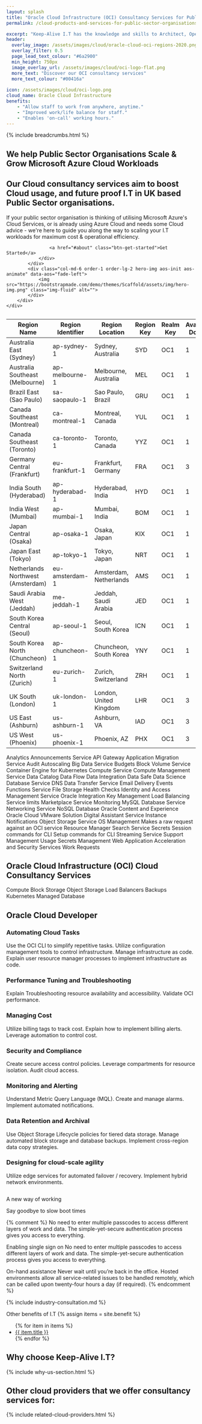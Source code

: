 ```yaml
---
layout: splash 
title: "Oracle Cloud Infrastructure (OCI) Consultancy Services for Public Sector Organisations"
permalink: /cloud-products-and-services-for-public-sector-organisations/oracle-cloud-infrastructure-oci

excerpt: "Keep-Alive I.T has the knowledge and skills to Architect, Operate, and Maintain high volume Oracle Cloud Infrastructure workloads for Public Sector Organisations. Our Oracle Cloud Infrastructure Cloud services have been developed to support Public Sector Governments, Educational Institutions, and Healthcare organisations in the United Kingdom."
header:
  overlay_image: /assets/images/cloud/oracle-cloud-oci-regions-2020.png
  overlay_filter: 0.5 
  page_lead_text_colour: "#6a2900"
  min_height: 750px
  image_overlay_url: /assets/images/cloud/oci-logo-flat.png 
  more_text: "Discover our OCI consultancy services"
  more_text_colour: "#00416a"
  
icon: /assets/images/cloud/oci-logo.png
cloud_name: Oracle Cloud Infrastructure
benefits:
    - "Allow staff to work from anywhere, anytime."
    - "Improved work/life balance for staff."
    - "Enables 'on-call' working hours."
---
```


{% include breadcrumbs.html %}

<section id="hero">
    <div class="container">
        <div class="row">
            <div class="col-md-6 pt-5 pt-lg-0 order-2 order-lg-1 d-flex flex-column justify-content-center aos-init aos-animate"
                 data-aos="fade-up">
                <div>
                    <h1>We help Public Sector Organisations Scale & Grow Microsoft Azure Cloud Workloads</h1>
                    <h2>Our Cloud consultancy services aim to boost Cloud usage, and future proof I.T in UK based Public Sector organisations.</h2>
                    <p>If your public sector organisation is thinking of utilising Microsoft Azure's Cloud Services, or is already using Azure Cloud and needs some Cloud advice - we're here to guide you along the way to scaling your I.T workloads for maximum cost & operational efficiency.</p>
                    
                    <a href="#about" class="btn-get-started">Get Started</a>
                </div>
            </div>
            <div class="col-md-6 order-1 order-lg-2 hero-img aos-init aos-animate" data-aos="fade-left">
                <img src="https://bootstrapmade.com/demo/themes/Scaffold/assets/img/hero-img.png" class="img-fluid" alt="">
            </div>
        </div>
    </div>
</section>


<table class="table vl-table-bordered vl-table-divider-col" summary="This table summarizes basic information about each region"><caption></caption><colgroup><col><col><col><col><col><col></colgroup><thead class="thead">
<tr class="row">
<th class="entry" id="About__entry__1">Region Name</th>
<th class="entry" id="About__entry__2">Region Identifier</th>
<th class="entry" id="About__entry__3">Region Location</th>
<th class="entry" id="About__entry__4">Region Key</th>
<th class="entry" id="About__entry__5">Realm  Key</th>
<th class="entry" id="About__entry__6">Availability Domains</th>
</tr>
</thead><tbody class="tbody">
<tr class="row">
<td class="entry" headers="About__entry__1"><span class="ph">Australia East (Sydney)</span>
</td>
<td class="entry" headers="About__entry__2"><span class="ph">ap-sydney-1</span>
</td>
<td class="entry" headers="About__entry__3">Sydney, Australia</td>
<td class="entry" headers="About__entry__4"><span class="ph">SYD</span>
</td>
<td class="entry" headers="About__entry__5">OC1</td>
<td class="entry" headers="About__entry__6">1</td>
</tr>
<tr class="row">
<td class="entry" headers="About__entry__1"><span class="ph">Australia Southeast (Melbourne)</span>
</td>
<td class="entry" headers="About__entry__2"><span class="ph">ap-melbourne-1</span>
</td>
<td class="entry" headers="About__entry__3">Melbourne, Australia</td>
<td class="entry" headers="About__entry__4"><span class="ph">MEL</span>
</td>
<td class="entry" headers="About__entry__5">OC1</td>
<td class="entry" headers="About__entry__6">1</td>
</tr>
<tr class="row">
<td class="entry" headers="About__entry__1"><span class="ph">Brazil East (Sao Paulo)</span>
</td>
<td class="entry" headers="About__entry__2"><span class="ph">sa-saopaulo-1</span>
</td>
<td class="entry" headers="About__entry__3">Sao Paulo, Brazil</td>
<td class="entry" headers="About__entry__4"><span class="ph">GRU</span>
</td>
<td class="entry" headers="About__entry__5">OC1</td>
<td class="entry" headers="About__entry__6">1</td>
</tr>
<tr class="row">
<td class="entry" headers="About__entry__1"><span class="ph">Canada Southeast (Montreal)</span>
</td>
<td class="entry" headers="About__entry__2"><span class="ph">ca-montreal-1</span>
</td>
<td class="entry" headers="About__entry__3">Montreal, Canada</td>
<td class="entry" headers="About__entry__4"><span class="ph">YUL</span>
</td>
<td class="entry" headers="About__entry__5">OC1</td>
<td class="entry" headers="About__entry__6">1</td>
</tr>
<tr class="row">
<td class="entry" headers="About__entry__1"><span class="ph">Canada Southeast (Toronto)</span>
</td>
<td class="entry" headers="About__entry__2"><span class="ph">ca-toronto-1</span>
</td>
<td class="entry" headers="About__entry__3">Toronto, Canada</td>
<td class="entry" headers="About__entry__4"><span class="ph">YYZ</span>
</td>
<td class="entry" headers="About__entry__5">OC1</td>
<td class="entry" headers="About__entry__6">1</td>
</tr>
<tr class="row">
<td class="entry" headers="About__entry__1"><span class="ph">Germany Central (Frankfurt)</span>
</td>
<td class="entry" headers="About__entry__2"><span class="ph">eu-frankfurt-1</span>
</td>
<td class="entry" headers="About__entry__3">Frankfurt, Germany</td>
<td class="entry" headers="About__entry__4"><span class="ph">FRA</span>
</td>
<td class="entry" headers="About__entry__5">OC1</td>
<td class="entry" headers="About__entry__6">3</td>
</tr>
<tr class="row">
<td class="entry" headers="About__entry__1"><span class="ph">India South (Hyderabad)</span>
</td>
<td class="entry" headers="About__entry__2"><span class="ph">ap-hyderabad-1</span>
</td>
<td class="entry" headers="About__entry__3">Hyderabad, India</td>
<td class="entry" headers="About__entry__4"><span class="ph">HYD</span>
</td>
<td class="entry" headers="About__entry__5">OC1 </td>
<td class="entry" headers="About__entry__6">1</td>
</tr>
<tr class="row">
<td class="entry" headers="About__entry__1"><span class="ph">India West (Mumbai)</span>
</td>
<td class="entry" headers="About__entry__2"><span class="ph">ap-mumbai-1</span>
</td>
<td class="entry" headers="About__entry__3">Mumbai, India</td>
<td class="entry" headers="About__entry__4"><span class="ph">BOM</span>
</td>
<td class="entry" headers="About__entry__5">OC1 </td>
<td class="entry" headers="About__entry__6">1</td>
</tr>
<tr class="row">
<td class="entry" headers="About__entry__1"><span class="ph">Japan Central (Osaka)</span>
</td>
<td class="entry" headers="About__entry__2"><span class="ph">ap-osaka-1</span>
</td>
<td class="entry" headers="About__entry__3">Osaka, Japan</td>
<td class="entry" headers="About__entry__4"><span class="ph">KIX</span>
</td>
<td class="entry" headers="About__entry__5">OC1</td>
<td class="entry" headers="About__entry__6">1</td>
</tr>
<tr class="row">
<td class="entry" headers="About__entry__1"><span class="ph">Japan East (Tokyo)</span>
</td>
<td class="entry" headers="About__entry__2"><span class="ph">ap-tokyo-1</span>
</td>
<td class="entry" headers="About__entry__3">Tokyo, Japan</td>
<td class="entry" headers="About__entry__4"><span class="ph">NRT</span>
</td>
<td class="entry" headers="About__entry__5">OC1</td>
<td class="entry" headers="About__entry__6">1</td>
</tr>
<tr class="row">
<td class="entry" headers="About__entry__1"><span class="ph">Netherlands Northwest (Amsterdam)</span>
</td>
<td class="entry" headers="About__entry__2"><span class="ph">eu-amsterdam-1</span>
</td>
<td class="entry" headers="About__entry__3">Amsterdam, Netherlands</td>
<td class="entry" headers="About__entry__4"><span class="ph">AMS</span>
</td>
<td class="entry" headers="About__entry__5">OC1</td>
<td class="entry" headers="About__entry__6">1</td>
</tr>
<tr class="row">
<td class="entry" headers="About__entry__1"><span class="ph">Saudi Arabia West (Jeddah)</span>
</td>
<td class="entry" headers="About__entry__2"><span class="ph">me-jeddah-1</span>
</td>
<td class="entry" headers="About__entry__3">Jeddah, Saudi Arabia</td>
<td class="entry" headers="About__entry__4"><span class="ph">JED</span>
</td>
<td class="entry" headers="About__entry__5">OC1</td>
<td class="entry" headers="About__entry__6">1</td>
</tr>
<tr class="row">
<td class="entry" headers="About__entry__1"><span class="ph">South Korea Central (Seoul)</span>
</td>
<td class="entry" headers="About__entry__2"><span class="ph">ap-seoul-1</span>
</td>
<td class="entry" headers="About__entry__3">Seoul, South Korea</td>
<td class="entry" headers="About__entry__4"><span class="ph">ICN</span>
</td>
<td class="entry" headers="About__entry__5">OC1</td>
<td class="entry" headers="About__entry__6">1</td>
</tr>
<tr class="row">
<td class="entry" headers="About__entry__1"><span class="ph">South Korea North (Chuncheon)</span>
</td>
<td class="entry" headers="About__entry__2"><span class="ph">ap-chuncheon-1</span>
</td>
<td class="entry" headers="About__entry__3">Chuncheon, South Korea</td>
<td class="entry" headers="About__entry__4"><span class="ph">YNY</span>
</td>
<td class="entry" headers="About__entry__5">OC1</td>
<td class="entry" headers="About__entry__6">1</td>
</tr>
<tr class="row">
<td class="entry" headers="About__entry__1"><span class="ph">Switzerland North (Zurich)</span>
</td>
<td class="entry" headers="About__entry__2"><span class="ph">eu-zurich-1</span>
</td>
<td class="entry" headers="About__entry__3">Zurich, Switzerland</td>
<td class="entry" headers="About__entry__4"><span class="ph">ZRH</span>
</td>
<td class="entry" headers="About__entry__5">OC1</td>
<td class="entry" headers="About__entry__6">1</td>
</tr>
<tr class="row">
<td class="entry" headers="About__entry__1"><span class="ph">UK&nbsp;South (London)</span>
</td>
<td class="entry" headers="About__entry__2"><span class="ph">uk-london-1</span>
</td>
<td class="entry" headers="About__entry__3">London, United Kingdom</td>
<td class="entry" headers="About__entry__4"><span class="ph">LHR</span>
</td>
<td class="entry" headers="About__entry__5">OC1</td>
<td class="entry" headers="About__entry__6">3</td>
</tr>
<tr class="row">
<td class="entry" headers="About__entry__1"><span class="ph">US&nbsp;East (Ashburn)</span>
</td>
<td class="entry" headers="About__entry__2"><span class="ph">us-ashburn-1</span>
</td>
<td class="entry" headers="About__entry__3">Ashburn, VA</td>
<td class="entry" headers="About__entry__4"><span class="ph">IAD</span>
</td>
<td class="entry" headers="About__entry__5">OC1</td>
<td class="entry" headers="About__entry__6">3</td>
</tr>
<tr class="row">
<td class="entry" headers="About__entry__1"><span class="ph">US West (Phoenix)</span>
</td>
<td class="entry" headers="About__entry__2"><span class="ph">us-phoenix-1</span>
</td>
<td class="entry" headers="About__entry__3">Phoenix, AZ </td>
<td class="entry" headers="About__entry__4"><span class="ph">PHX</span>
</td>
<td class="entry" headers="About__entry__5">OC1</td>
<td class="entry" headers="About__entry__6">3</td>
</tr>
</tbody></table>

Analytics
Announcements Service
API Gateway
Application Migration Service
Audit
Autoscaling
Big Data Service
Budgets
Block Volume Service
Container Engine for Kubernetes
Compute Service
Compute Management Service
Data Catalog
Data Flow
Data Integration
Data Safe
Data Science
Database Service
DNS
Data Transfer Service
Email Delivery
Events
Functions Service
File Storage
Health Checks
Identity and Access Management Service
Oracle Integration
Key Management
Load Balancing
Service limits
Marketplace Service
Monitoring
MySQL Database Service
Networking Service
NoSQL Database
Oracle Content and Experience
Oracle Cloud VMware Solution
Digital Assistant Service Instance
Notifications
Object Storage Service
OS Management
Makes a raw request against an OCI service
Resource Manager
Search Service
Secrets
Session commands for CLI
Setup commands for CLI
Streaming Service
Support Management
Usage
Secrets Management
Web Application Acceleration and Security Services
Work Requests


## <i class="fas fa-cloud page-title-icon" aria-hidden="true"></i> Oracle Cloud Infrastructure (OCI) Cloud Consultancy Services

Compute
Block Storage
Object Storage
Load Balancers
Backups
Kubernetes
Managed Database

## Oracle Cloud Developer 
### Automating Cloud Tasks
Use the OCI CLI to simplify repetitive tasks.
Utilize configuration management tools to
control infrastructure.
Manage infrastructure as code.
Explain user resource manager processes to
implement infrastructure as code.


### Performance Tuning and Troubleshooting
Explain Troubleshooting resource availability and accessibility.
Validate OCI performance.


### Managing Cost
Utilize billing tags to track cost.
Explain how to implement billing alerts.
Leverage automation to control cost.


### Security and Compliance
Create secure access control policies.
Leverage compartments for resource isolation.
Audit cloud access.


### Monitoring and Alerting
Understand Metric Query Language (MQL).
Create and manage alarms.
Implement automated notifications.


### Data Retention and Archival
Use Object Storage Lifecycle policies for tiered data storage.
Manage automated block storage and database backups.
Implement cross-region data copy strategies.


### Designing for cloud-scale agility
Utilize edge services for automated failover / recovery.
Implement hybrid network environments.


<img src="/assets/images/cloud/oci-certifications.jpeg" alt="">

A new way of working 


Say goodbye to slow boot times

{% comment %}
No need to enter multiple passcodes to access different layers of work and data. The simple-yet-secure authentication process gives you access to everything.


Enabling single sign on
No need to enter multiple passcodes to access different layers of work and data. The simple-yet-secure authentication process gives you access to everything.

On-hand assistance
Never wait until you’re back in the office. Hosted environments allow all service-related issues to be handled remotely, which can be called upon twenty-four hours a day (if required).
{% endcomment %}

{% include industry-consultation.md %}


Other benefits of I.T
{% assign items = site.benefit %}
<ul class="">
    {% for item in items %}
        <li><a href="{{ item.url }}">{{ item.title }}</a></li>
    {% endfor %}
</ul>

## Why choose Keep-Alive I.T?
{% include why-us-section.html %}

## Other cloud providers that we offer consultancy services for:
{% include related-cloud-providers.html %}